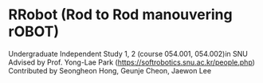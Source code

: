 # RRobot (Rod to Rod manouvering rOBOT)

Undergraduate Independent Study 1, 2 (course 054.001, 054.002)in SNU
Advised by Prof. Yong-Lae Park (https://softrobotics.snu.ac.kr/people.php)
Contributed by Seongheon Hong, Geunje Cheon, Jaewon Lee

